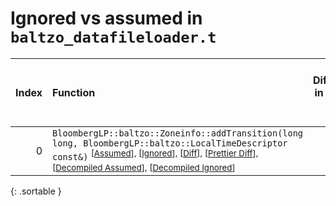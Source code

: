 # Ignored vs assumed in `baltzo_datafileloader.t`

<script src="../sorttable.js"></script>

|   Index | Function                                                                                                                                                                                                                                                                                                                            |   Difference in number of lines |   Function size difference in bytes |   Number of lines in assumed build |   Number of bytes in assumed build |   Number of lines in ignored build |   Number of bytes in ignored build |
|--------:|:------------------------------------------------------------------------------------------------------------------------------------------------------------------------------------------------------------------------------------------------------------------------------------------------------------------------------------|--------------------------------:|------------------------------------:|-----------------------------------:|-----------------------------------:|-----------------------------------:|-----------------------------------:|
|       0 | `BloombergLP::baltzo::Zoneinfo::addTransition(long long, BloombergLP::baltzo::LocalTimeDescriptor const&)` <sup>\[[Assumed](0-assume)\], \[[Ignored](0-none)\], \[[Diff](0.diff.html)\], \[[Prettier Diff](0-diff.html)\], \[[Decompiled Assumed](0-assume-decompiled.txt)\], \[[Decompiled Ignored](0-none-decompiled.txt)\]</sup> |                               5 |                                  16 |                                185 |                                672 |                                180 |                                656 |
{: .sortable }
